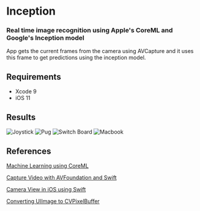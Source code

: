 # Inception
### Real time image recognition using Apple's CoreML and Google's Inception model

App gets the current frames from the camera using AVCapture and it uses this frame to get predictions using the inception model.

## Requirements
- Xcode 9
- iOS 11

## Results
![Joystick](https://raw.githubusercontent.com/m25lazi/inception/master/result/joystick.jpg)
![Pug](https://raw.githubusercontent.com/m25lazi/inception/master/result/pug.jpg)
![Switch Board](https://raw.githubusercontent.com/m25lazi/inception/master/result/switch.jpg)
![Macbook](https://raw.githubusercontent.com/m25lazi/inception/master/result/mac.jpg)


## References

[Machine Learning using CoreML](https://developer.apple.com/machine-learning/)

[Capture Video with AVFoundation and Swift](https://www.invasivecode.com/weblog/AVFoundation-Swift-capture-video/)

[Camera View in iOS using Swift](https://gist.github.com/MihaelIsaev/273e4e8ddaaf062d2155)

[Converting UIImage to CVPixelBuffer](https://www.hackingwithswift.com/whats-new-in-ios-11)

